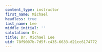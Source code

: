 ```yaml
---
content_type: instructor
first_name: Michael
headless: true
last_name: Lee
middle_initial: ''
salutation: Dr.
title: Dr. Michael Lee
uid: 78f9007b-7d5f-c435-6633-d21cc6174772
---
```


